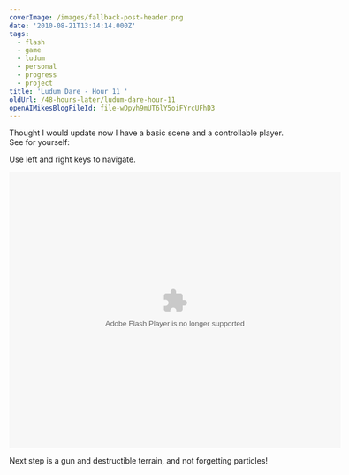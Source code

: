 ```yaml
---
coverImage: /images/fallback-post-header.png
date: '2010-08-21T13:14:14.000Z'
tags:
  - flash
  - game
  - ludum
  - personal
  - progress
  - project
title: 'Ludum Dare - Hour 11 '
oldUrl: /48-hours-later/ludum-dare-hour-11
openAIMikesBlogFileId: file-wDpyh9mUT6lY5oiFYrcUFhD3
---
```


Thought I would update now I have a basic scene and a controllable player. See for yourself:

<!-- more -->

Use left and right keys to navigate.

<object style="width: 600px; height: 500px;" classid="clsid:d27cdb6e-ae6d-11cf-96b8-444553540000" width="600" height="500" codebase="https://download.macromedia.com/pub/shockwave/cabs/flash/swflash.cab#version=6,0,40,0"><param name="src" value="https://www.mikecann.blog/DumpingGround/ld/18/01/LudumDare18.swf" /><embed style="width: 600px; height: 500px;" type="application/x-shockwave-flash" width="600" height="500" src="https://www.mikecann.blog/DumpingGround/ld/18/01/LudumDare18.swf"> </embed></object>

Next step is a gun and destructible terrain, and not forgetting particles!
